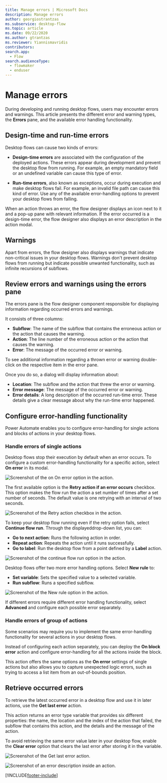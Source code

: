 ```yaml
---
title: Manage errors | Microsoft Docs
description: Manage errors
author: georgiostrantzas
ms.subservice: desktop-flow
ms.topic: article
ms.date: 09/22/2020
ms.author: gtrantzas
ms.reviewer: Yiannismavridis
contributors:
search.app: 
  - Flow
search.audienceType: 
  - flowmaker
  - enduser
---
```


# Manage errors

During developing and running desktop flows, users may encounter errors and warnings. This article presents the different error and warning types, the **Errors** pane, and the available error handling functionality.

## Design-time and run-time errors

Desktop flows can cause two kinds of errors:

- **Design-time errors** are associated with the configuration of the deployed actions. These errors appear during development and prevent the desktop flow from running. For example, an empty mandatory field or an undefined variable can cause this type of error.

- **Run-time errors**, also known as exceptions, occur during execution and make desktop flows fail. For example, an invalid file path can cause this kind of error. Use any of the available error-handling options to prevent your desktop flows from falling.

When an action throws an error, the flow designer displays an icon next to it and a pop-up pane with relevant information. If the error occurred is a design-time error,  the flow designer also displays an error description in the action modal.

## Warnings

Apart from errors, the flow designer also displays warnings that indicate non-critical issues in your desktop flows. Warnings don't prevent desktop flows from running but indicate possible unwanted functionality, such as infinite recursions of subflows.

## Review errors and warnings using the errors pane

The errors pane is the flow designer component responsible for displaying information regarding occurred errors and warnings.

It consists of three columns:

- **Subflow**: The name of the subflow that contains the erroneous action or the action that causes the warning.
- **Action**: The line number of the erroneous action or the action that causes the warning.
- **Error**: The message of the occurred error or warning.

To see additional information regarding a thrown error or warning double-click on the respective item in the error pane.

Once you do so, a dialog will display information about:

- **Location**: The subflow and the action that threw the error or warning.
- **Error message**: The message of the occurred error or warning.
- **Error details**: A long description of the occurred run-time error. These details give a clear message about why the run-time error happened.

## Configure error-handling functionality

Power Automate enables you to configure error-handling for single actions and blocks of actions in your desktop flows.

### Handle errors of single actions

Desktop flows stop their execution by default when an error occurs. To configure a custom error-handling functionality for a specific action, select **On error** in its modal.

![Screenshot of the on On error option in the action.](media/configuring-actions-errors/on-error-option-action.png)

The first available option is the **Retry action if an error occurs** checkbox. This option makes the flow run the action a set number of times after a set number of seconds. The default value is one retrying with an interval of two seconds.

![Screenshot of the Retry action checkbox in the action.](media/configuring-actions-errors/retry-action.png)

To keep your desktop flow running even if the retry option fails, select **Continue flow run**. Through the displayed ​drop-down list, you can:

- **Go to next action**: Runs the following action in order.
- **Repeat action**: Repeats the action until it runs successfully.
- **Go to label**: Run the desktop flow from a point defined by a **Label** action.

![Screenshot of the continue flow run option in the action.](media/configuring-actions-errors/continue-flow-run.png)

Desktop flows offer two more error handling options. Select **New rule** to:

- **Set variable**: Sets the specified value to a selected variable.
- **Run subflow**: Runs a specified subflow.

![Screenshot of the New rule option in the action.](media/configuring-actions-errors/new-rule.png)

If different errors require different error handling functionality, select **Advanced** and configure each possible error separately.

### Handle errors of group of actions

Some scenarios may require you to implement the same error-handling functionality for several actions in your desktop flows.

Instead of configuring each action separately, you can deploy the **On block error** action and configure error-handling for all the actions inside the block.

This action offers the same options as the **On error** settings of single actions but also allows you to capture unexpected logic errors, such as trying to access a list item from an out-of-bounds position.

## Retrieve occurred errors

To retrieve the latest occurred error in a desktop flow and use it in later actions, use the **Get last error** action.

This action returns an error type variable that provides six different properties: the name, the location and the index of the action that failed, the subflow that contains this action, and the details and the message of the action.

To avoid retrieving the same error value later in your desktop flow, enable the **Clear error** option that clears the last error after storing it in the variable.

![Screenshot of the Get last error action.](media\errors\get-last-error-action.png)

![Screenshot of an error description inside an action.](media\errors\error-action.png)

[!INCLUDE[footer-include](../includes/footer-banner.md)]
